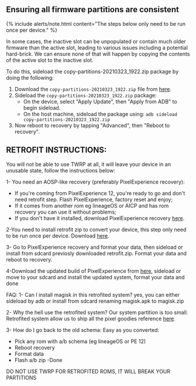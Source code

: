 ## Ensuring all firmware partitions are consistent

{% include alerts/note.html content="The steps below only need to be run once per device." %}

In some cases, the inactive slot can be unpopulated or contain much older firmware than the active slot, leading to various issues including a potential hard-brick. We can ensure none of that will happen by copying the contents of the active slot to the inactive slot.

To do this, sideload the copy-partitions-20210323_1922.zip package by doing the following:
1. Download the `copy-partitions-20210323_1922.zip` file from [here](https://github.com/PixelExperience-Devices/blobs/blob/main/copy-partitions-20210323_1922.zip?raw=true).
2. Sideload the `copy-partitions-20210323_1922.zip` package:
    * On the device, select "Apply Update", then "Apply from ADB" to begin sideload.
    * On the host machine, sideload the package using: `adb sideload copy-partitions-20210323_1922.zip`
3. Now reboot to recovery by tapping "Advanced", then "Reboot to recovery".

## RETROFIT INSTRUCTIONS:

You will not be able to use TWRP at all, it will leave your device in an unusable state, follow the instructions below:

1- You need an AOSP-like recovery (preferably PixelExperience recovery):
 - If you're coming from PixelExperience 12, you're ready to go and don't need retrofit step. Flash PixelExperience, factory reset and enjoy;
 - If it comes from another rom eg lineageOS or AICP and has rom recovery you can use it without problems;
 - If you don't have it installed, download PixelExperience recovery [here](https://download.pixelexperience.org/beckham).

2-You need to install retrofit zip to convert your device, this step only need to be run once per device.
  Download [here](https://mega.nz/file/7AsynayK#j9D_-JA7krHThFd-oiklV9BdcV3geZGdWfZ-J7R6Usc).

3- Go to PixelExperience recovery and format your data, then sideload or install from sdcard previosly downloaded retrofit.zip. Format your data and reboot to recovery.

4-Download the updated build of PixelExperience from [here](https://get.pixelexperience.org/beckham), sideload or move to your sdcard and install the updated system, format your data and done

FAQ:
1- Can I install magisk in this retrofited system?
yes, you can either sideload by adb or install from sdcard renaming magisk.apk to magisk.zip

2- Why the hell use the retrofited system?
Our system partition is too small. Retrofited system allow us to ship all the pixel goodies
reference [here](https://source.android.com/devices/tech/ota/dynamic_partitions).

3- How do I go back to the old schema:
Easy as you converted:
- Pick any rom with a/b schema (eg lineageOS or PE 12)
- Reboot recovery
- Format data
- Flash a/b zip
-Done

DO NOT USE TWRP FOR RETROFITED ROMS, IT WILL BREAK YOUR PARTITIONS
